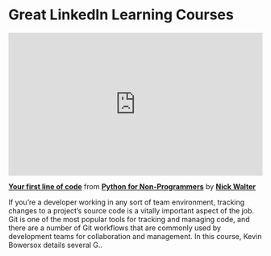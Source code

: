 <h1>Great LinkedIn Learning Courses</h1>

<div style="position:relative;height:0;padding-bottom:56.25%"><iframe width="640" height="360" src="https://www.linkedin.com/learning/embed/python-for-non-programmers/your-first-line-of-code?autoplay=false&claim=AQG1wGUWvOmbUwAAAZdBPlouQzlYCEZyhY1zcosGZEMoDYinKZxweUF9ZwDin3KWoA02m8oVYHizAzLqgc1ysSBQU3gDm1Npxt7DiVPSakjxX2KA4G5WZ_eF-X-l5feQZymnYDB2TNXytl9GLe7oRl5Rtw9KvfUs2CbKYM0VDcTIJTIUg0RViZLJAclFUlyAN4y0kw0ocePiylmcP2jt_dO4W776Sv3fyxAIE6odpG72iGquk0pu4IZBnrcoxuYDzBycN8lny7M0SlMMxpj070SQuYy8vEetqhyYkPdkNPSyG9kHswCOkAqzaZrVgqemBzXaSBZb90UAuUB1QdTVuNdkGqm-yeZFODasEX8N5OysZ6gA3QfsiQnEreYzQ2aSk8HZXRjk4KMmtdd6wh-7-fXedBMlUvxYpPOhhRmg8BKVMy8NBxgVQmkhATu2Hj8nqR5rm3A1oyfg6xND04ecF-eWl_UZX2h_w8EiKiQYyKvLL9W_eMRE5SBOam7nFPx3dopZ6_9OivpVpVX_pdkue3xl3q1cQXD65DYg8MXNoJ4IDGut-TUUbSogTgbVEdNJykz7rT3BjR8YrqtXiTHAUeDGbnRJauqH0lEEqpV4bB40oznSoPS8lc8abnKkqzjlJm8PwmJ1tvpqqCgCg0ozvVAbTp2u8KgVoIHkLiQolN1C4_-pXwZRt_3CocaeSBdUUBoXtfrsC-savr2rwxGgsZVDMJyiQ0tCXxHJ0MI16pTMejz55dJ3Ngf7IJt5Kiwo_wXYXi9VP8ZQZlUwsi0KIkMhy7f39Lc9lkFQG5OUCmYRSVJ5o3xHKYJwR2flOaGGkQkm1Zu68m2lpA6DDaEOgzGGACSKIWizIxv9LhFzNzFJIvB9nK3iOe1Kgxiokl4-wsdE6dHBwckWDhuKE2wBJ7l3k-50avQWhG_96a5Y7tnJp29B7AyIkPQqULEdr4vKUR6Px4dkbvJwfIdcfVBQp9WhN7E1Zl8wLLpcMscdWjDdiwIHbimRiuwOTOpRqKNgEwPGNqvvAMwEIDAh-6zIWqpRjXKHeUkElxxqA66_gGngr3OsfnAzRpwB8Kx5xvvn5r1xC9YVs1aF0Yl1wq8PbMJicU2Q0iJi27HqfwYytfv_4NzznnBvOo5CbxVE4qIczJhLbEfEaMyK5WXCt-Pbzy0IbP_sjulPTWUw2dCxYAv4reRG0HwDtWtNzxAUdsQhRq3f9d8" mozallowfullscreen="true" webkitallowfullscreen="true" allowfullscreen="true" frameborder="0" style="position:absolute;width:100%;height:100%;left:0"></iframe></div><p><strong><a href="https://www.linkedin.com/learning/python-for-non-programmers/your-first-line-of-code?trk=embed_lil">Your first line of code</a></strong> from <strong><a href="https://www.linkedin.com/learning/python-for-non-programmers?trk=embed_lil">Python for Non-Programmers</a></strong> by <strong><a href="https://www.linkedin.com/learning/instructors/nick-walter?trk=embed_lil">Nick Walter</a></strong></p>

If you’re a developer working in any sort of team environment, tracking changes to a project’s source code is a vitally important aspect of the job. Git is one of the most popular tools for tracking and managing code, and there are a number of Git workflows that are commonly used by development teams for collaboration and management. In this course, Kevin Bowersox details several G..
